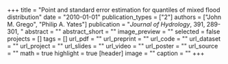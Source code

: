 +++
title = "Point and standard error estimation for quantiles of mixed flood distribution"
date = "2010-01-01"
publication_types = ["2"]
authors = ["John M. Grego", "Philip A. Yates"]
publication = "_Journal of Hydrology_, 391, 289-301, "
abstract = ""
abstract_short = ""
image_preview = ""
selected = false
projects = []
tags = []
url_pdf = ""
url_preprint = ""
url_code = ""
url_dataset = ""
url_project = ""
url_slides = ""
url_video = ""
url_poster = ""
url_source = ""
math = true
highlight = true
[header]
image = ""
caption = ""
+++
